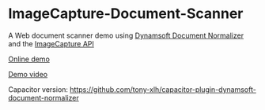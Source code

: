 # ImageCapture-Document-Scanner

A Web document scanner demo using [Dynamsoft Document Normalizer](https://www.dynamsoft.com/document-normalizer/docs/introduction/?ver=latest) and the [ImageCapture API](https://developer.mozilla.org/en-US/docs/Web/API/ImageCapture)

[Online demo](https://tony-xlh.github.io/ImageCapture-Document-Scanner/scanner.html)

[Demo video](https://user-images.githubusercontent.com/5462205/210918076-c23f1ac3-6f56-4698-b1ae-b570f5b4f632.mp4)

Capacitor version: https://github.com/tony-xlh/capacitor-plugin-dynamsoft-document-normalizer
